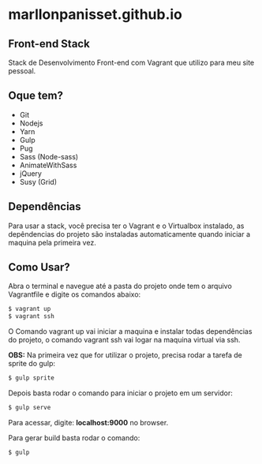 # marllonpanisset.github.io

## Front-end Stack

Stack de Desenvolvimento Front-end com Vagrant que utilizo para meu site pessoal.

## Oque tem?

- Git
- Nodejs
- Yarn
- Gulp
- Pug
- Sass (Node-sass)
- AnimateWithSass
- jQuery
- Susy (Grid)

## Dependências
Para usar a stack, você precisa ter o Vagrant e o Virtualbox instalado, as depêndencias do projeto são instaladas automaticamente quando iniciar a maquina pela primeira vez.

## Como Usar?
Abra o terminal e navegue até a pasta do projeto onde tem o arquivo Vagrantfile e digite os comandos abaixo:

```bash
$ vagrant up
$ vagrant ssh
```
O Comando vagrant up vai iniciar a maquina e instalar todas dependências do projeto, o comando vagrant ssh vai logar na maquina virtual via ssh.

**OBS:** Na primeira vez que for utilizar o projeto, precisa rodar a tarefa de sprite do gulp:

```bash
$ gulp sprite
```

Depois basta rodar o comando para iniciar o projeto em um servidor:

```bash
$ gulp serve
```

Para acessar, digite: **localhost:9000** no browser.

Para gerar build basta rodar o comando:

```bash
$ gulp
```